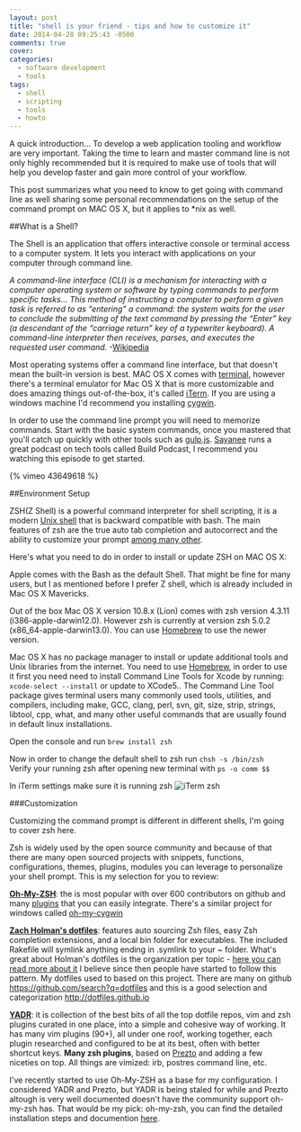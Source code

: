 ```yaml
---
layout: post
title: "shell is your friend - tips and how to customize it"
date: 2014-04-28 09:25:43 -0500
comments: true
cover: 
categories:
  - software development
  - tools
tags:
  - shell
  - scripting
  - tools
  - howto
---
```


A quick introduction... To develop a web application tooling and workflow are very important. Taking the time to learn and master command line is not only highly recommended but it is required to make use of tools that will help you develop faster and gain more control of your workflow.

This post summarizes what you need to know to get going with command line as well sharing some personal recommendations on the setup of the command prompt on MAC OS X, but it applies to *nix as well. 


##What is a Shell?

The Shell is an application that offers interactive console or terminal access to a computer system. It lets you interact with applications on your computer through command line. 

_A command-line interface (CLI) is a mechanism for interacting with a computer operating system or software by typing commands to perform specific tasks… This method of instructing a computer to perform a given task is referred to as “entering” a command: the system waits for the user to conclude the submitting of the text command by pressing the “Enter” key (a descendant of the “carriage return” key of a typewriter keyboard). A command-line interpreter then receives, parses, and executes the requested user command._ -[Wikipedia](http://en.wikipedia.org/wiki/Command-line_interface)

Most operating systems offer a command line interface, but that doesn't mean the built-in version is best. MAC OS X comes with [terminal](http://en.wikipedia.org/wiki/Terminal_(OS_X)), however there's a terminal emulator for Mac OS X that is more customizable and does amazing things out-of-the-box, it's called [iTerm](http://www.iterm2.com/#/section/home). If you are using a windows machine I'd recommend you installing [cygwin](http://lifehacker.com/179514/geek-to-live--introduction-to-cygwin-part-i).

In order to use the command line prompt you will need to memorize commands. Start with the basic system commands, once you mastered that you'll catch up quickly with other tools such as [gulp.js](/blog/2014/shell-is-your-friend-tips-and-how-to-customize-it/). [Sayanee](http://sayan.ee/) runs a great podcast on tech tools called Build Podcast, I recommend you watching this episode to get started.  

{% vimeo 43649618 %}

##Environment Setup

ZSH(Z Shell) is a powerful command interpreter for shell scripting, it is a modern [Unix shell](http://en.wikipedia.org/wiki/Unix_shell) that is backward compatible with bash. The main features of zsh are the true auto tab completion and autocorrect and the ability to customize your prompt [among many other](http://zsh.sourceforge.net/FAQ/zshfaq01.html). 

Here's what you need to do in order to install or update ZSH on MAC OS X:

Apple comes with the Bash as the default Shell. That might be fine for many users, but I as mentioned before I prefer Z shell, which is already included in Mac OS X Mavericks.

Out of the box Mac OS X version 10.8.x (Lion) comes with zsh version 4.3.11 (i386-apple-darwin12.0). However zsh is currently at version zsh 5.0.2 (x86_64-apple-darwin13.0). You can use [Homebrew](http://brew.sh) to use the newer version.

Mac OS X has no package manager to install or update additional tools and Unix libraries from the internet. You need to use [Homebrew](http://brew.sh), in order to use it first you need need to install Command Line Tools for Xcode by running: `xcode-select --install` or update to XCode5.. The Command Line Tool package gives terminal users many commonly used tools, utilities, and compilers, including make, GCC, clang, perl, svn, git, size, strip, strings, libtool, cpp, what, and many other useful commands that are usually found in default linux installations.

Open the console and run `brew install zsh`  

Now in order to change the default shell to zsh run `chsh -s /bin/zsh`   
Verify your running zsh after opening new terminal with `ps -o comm $$`   

In iTerm settings make sure it is running zsh
![iTerm zsh](/images/2014/04/iterm.png)


###Customization

Customizing the command prompt is different in different shells, I'm going to cover zsh here. 

Zsh is widely used by the open source community and because of that there are many open sourced projects with snippets, functions, configurations, themes, plugins, modules you can leverage to personalize your shell prompt. This is my selection for you to review:

__[Oh-My-ZSH](http://ohmyz.sh/)__: the is most popular with over 600 contributors on github and many [plugins](https://github.com/robbyrussell/oh-my-zsh/wiki/Plugins) that you can easily integrate. There's a similar project for windows called [oh-my-cygwin](https://github.com/haithembelhaj/oh-my-cygwin)

__[Zach Holman's dotfiles](https://github.com/holman/dotfiles)__: features auto sourcing Zsh files, easy Zsh completion extensions, and a local bin folder for executables. The included Rakefile will symlink anything ending in .symlink to your ~ folder. What's great about Holman's dotfiles is the organization per topic - [here you can read more about it](http://zachholman.com/2010/08/dotfiles-are-meant-to-be-forked/) I believe since then people have started to follow this pattern. My dotfiles used to based on this project. There are many on github https://github.com/search?q=dotfiles and this is a good selection and categorization http://dotfiles.github.io

__[YADR](https://github.com/skwp/dotfiles)__: it is collection of the best bits of all the top dotfile repos, vim and zsh plugins curated in one place, into a simple and cohesive way of working. It has many vim plugins (90+), all under one roof, working together, each plugin researched and configured to be at its best, often with better shortcut keys. __Many zsh plugins__, based on [Prezto](https://github.com/sorin-ionescu/prezto) and adding a few niceties on top. All things are vimized: irb, postres command line, etc. 

I've recently started to use Oh-My-ZSH as a base for my configuration. I considered YADR and Prezto, but YADR is being staled for while and Prezto altough is very well documented doesn't have the community support oh-my-zsh has. That would be my pick: oh-my-zsh, you can find the detailed installation steps and documention [here](https://github.com/robbyrussell/oh-my-zsh#setup). 
